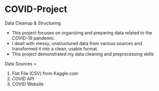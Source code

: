 # COVID-Project
Data Cleanup &amp; Structuring
- This project focuses on organizing and preparing data related to the COVID-19 pandemic.
- I dealt with messy, unstructured data from various sources and transformed it into a clean, usable format.
- This project demonstrated my data cleaning and preprocessing skills

Data Sources = 
1. Flat File (CSV) from Kaggle.com 
2. COVID API
3. COVID Website 
